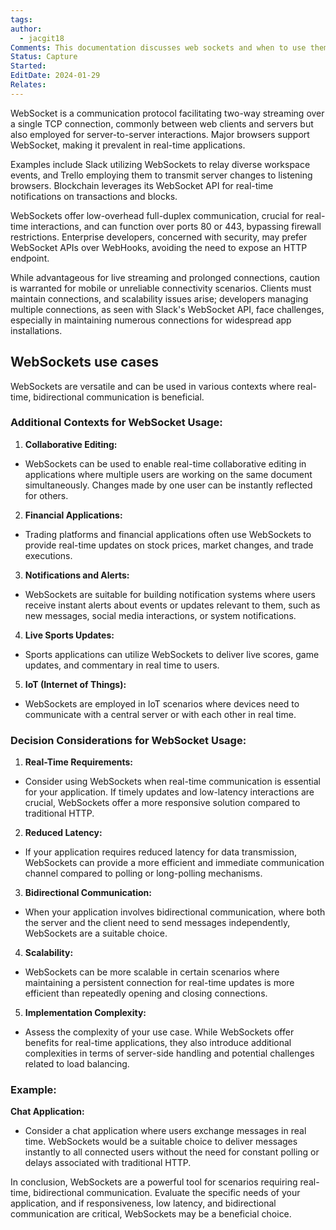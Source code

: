 ```yaml
---
tags: 
author:
  - jacgit18
Comments: This documentation discusses web sockets and when to use them.
Status: Capture
Started: 
EditDate: 2024-01-29
Relates:
---
```

WebSocket is a communication protocol facilitating two-way streaming over a single TCP connection, commonly between web clients and servers but also employed for server-to-server interactions. Major browsers support WebSocket, making it prevalent in real-time applications.

Examples include Slack utilizing WebSockets to relay diverse workspace events, and Trello employing them to transmit server changes to listening browsers. Blockchain leverages its WebSocket API for real-time notifications on transactions and blocks.

WebSockets offer low-overhead full-duplex communication, crucial for real-time interactions, and can function over ports 80 or 443, bypassing firewall restrictions. Enterprise developers, concerned with security, may prefer WebSocket APIs over WebHooks, avoiding the need to expose an HTTP endpoint.

While advantageous for live streaming and prolonged connections, caution is warranted for mobile or unreliable connectivity scenarios. Clients must maintain connections, and scalability issues arise; developers managing multiple connections, as seen with Slack's WebSocket API, face challenges, especially in maintaining numerous connections for widespread app installations.

## WebSockets use cases
WebSockets are versatile and can be used in various contexts where real-time, bidirectional communication is beneficial. 
### Additional Contexts for WebSocket Usage:  
  
1. **Collaborative Editing:**  
- WebSockets can be used to enable real-time collaborative editing in applications where multiple users are working on the same document simultaneously. Changes made by one user can be instantly reflected for others.  
  
2. **Financial Applications:**  
- Trading platforms and financial applications often use WebSockets to provide real-time updates on stock prices, market changes, and trade executions.  
  
3. **Notifications and Alerts:**  
- WebSockets are suitable for building notification systems where users receive instant alerts about events or updates relevant to them, such as new messages, social media interactions, or system notifications.  
  
4. **Live Sports Updates:**  
- Sports applications can utilize WebSockets to deliver live scores, game updates, and commentary in real time to users.  
  
5. **IoT (Internet of Things):**  
- WebSockets are employed in IoT scenarios where devices need to communicate with a central server or with each other in real time.  
  
### Decision Considerations for WebSocket Usage:  
  
1. **Real-Time Requirements:**  
- Consider using WebSockets when real-time communication is essential for your application. If timely updates and low-latency interactions are crucial, WebSockets offer a more responsive solution compared to traditional HTTP.  
  
2. **Reduced Latency:**  
- If your application requires reduced latency for data transmission, WebSockets can provide a more efficient and immediate communication channel compared to polling or long-polling mechanisms.  
  
3. **Bidirectional Communication:**  
- When your application involves bidirectional communication, where both the server and the client need to send messages independently, WebSockets are a suitable choice.  
  
4. **Scalability:**  
- WebSockets can be more scalable in certain scenarios where maintaining a persistent connection for real-time updates is more efficient than repeatedly opening and closing connections.  
  
5. **Implementation Complexity:**  
- Assess the complexity of your use case. While WebSockets offer benefits for real-time applications, they also introduce additional complexities in terms of server-side handling and potential challenges related to load balancing.  
  
### Example:  
  
**Chat Application:**  
- Consider a chat application where users exchange messages in real time. WebSockets would be a suitable choice to deliver messages instantly to all connected users without the need for constant polling or delays associated with traditional HTTP.  
  
In conclusion, WebSockets are a powerful tool for scenarios requiring real-time, bidirectional communication. Evaluate the specific needs of your application, and if responsiveness, low latency, and bidirectional communication are critical, WebSockets may be a beneficial choice.